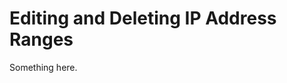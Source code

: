 [title]: # (Editing and Deleting IP Address Ranges)
[tags]: # (XXX)
[priority]: # (1897)
# Editing and Deleting IP Address Ranges
Something here.
